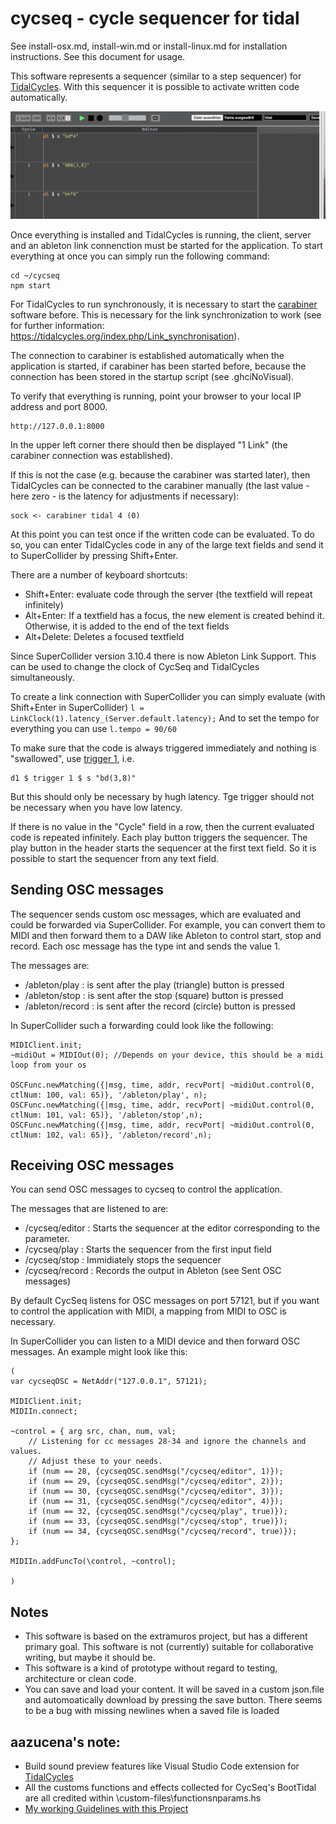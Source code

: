 # cycseq - cycle sequencer for tidal 

See install-osx.md, install-win.md or install-linux.md for installation instructions.  See this document for usage.

This software represents a sequencer (similar to a step sequencer) for [TidalCycles](http://pages.tidalcycles.org/getting_started.html). With this sequencer it is possible to activate written code automatically.

![](./assets/img/demo1.gif)

Once everything is installed and TidalCycles is running, the client, server and an ableton link connenction must be started for the application.
To start everything at once you can simply run the following command:

```
cd ~/cycseq
npm start
```

For TidalCycles to run synchronously, it is necessary to start the [carabiner](https://github.com/Deep-Symmetry/carabiner) software before.
This is necessary for the link synchronization to work (see for further information: https://tidalcycles.org/index.php/Link_synchronisation).

The connection to carabiner is established automatically when the application is started, if carabiner has been started before, because the connection has been stored in the startup script (see .ghciNoVisual).

To verify that everything is running, point your browser to your local IP address and port 8000.

```
http://127.0.0.1:8000
```

In the upper left corner there should then be displayed "1 Link" (the carabiner connection was established). 

If this is not the case (e.g. because the carabiner was started later), then TidalCycles can be connected to the carabiner manually (the last value - here zero - is the latency for adjustments if necessary):

```
sock <- carabiner tidal 4 (0) 
```

At this point you can test once if the written code can be evaluated. To do so, you can enter TidalCycles code in any of the large text fields and send it to SuperCollider by pressing Shift+Enter.

There are a number of keyboard shortcuts:
- Shift+Enter: evaluate code through the server (the textfield will repeat infinitely)
- Alt+Enter: If a textfield has a focus, the new element is created behind it. Otherwise, it is added to the end of the text fields
- Alt+Delete: Deletes a focused textfield

Since SuperCollider version 3.10.4 there is now Ableton Link Support. This can be used to change the clock of CycSeq and TidalCycles simultaneously.

To create a link connection with SuperCollider you can simply evaluate (with Shift+Enter in SuperCollider)
```l = LinkClock(1).latency_(Server.default.latency);``` 
And to set the tempo for everything you can use ```l.tempo = 90/60```

To make sure that the code is always triggered immediately and nothing is "swallowed", use [trigger 1](https://tidalcycles.org/index.php/trigger), i.e.

```
d1 $ trigger 1 $ s "bd(3,8)"
```

But this should only be necessary by hugh latency. Tge trigger should not be necessary when you have low latency.

If there is no value in the "Cycle" field in a row, then the current evaluated code is repeated infinitely.
Each play button triggers the sequencer. The play button in the header starts the sequencer at the first text field. 
So it is possible to start the sequencer from any text field.

## Sending OSC messages

The sequencer sends custom osc messages, which are evaluated and could be forwarded via SuperCollider. 
For example, you can convert them to MIDI and then forward them to a DAW like Ableton to control start, stop and record. 
Each osc message has the type int and sends the value 1.

The messages are: 

- /ableton/play : is sent after the play (triangle) button is pressed
- /ableton/stop : is sent after the stop (square) button is pressed
- /ableton/record : is sent after the record (circle) button is pressed

In SuperCollider such a forwarding could look like the following:
```
MIDIClient.init;
~midiOut = MIDIOut(0); //Depends on your device, this should be a midi loop from your os

OSCFunc.newMatching({|msg, time, addr, recvPort| ~midiOut.control(0, ctlNum: 100, val: 65)}, '/ableton/play', n);
OSCFunc.newMatching({|msg, time, addr, recvPort| ~midiOut.control(0, ctlNum: 101, val: 65)}, '/ableton/stop',n);
OSCFunc.newMatching({|msg, time, addr, recvPort| ~midiOut.control(0, ctlNum: 102, val: 65)}, '/ableton/record',n);
```

## Receiving OSC messages

You can send OSC messages to cycseq to control the application.

The messages that are listened to are:

- /cycseq/editor : Starts the sequencer at the editor corresponding to the parameter.
- /cycseq/play : Starts the sequencer from the first input field
- /cycseq/stop : Immidiately stops the sequencer
- /cycseq/record : Records the output in Ableton (see Sent OSC messages)

By default CycSeq listens for OSC messages on port 57121, but if you want to control the application with MIDI, 
a mapping from MIDI to OSC is necessary. 

In SuperCollider you can listen to a MIDI device and then forward OSC messages.
An example might look like this:
```
(
var cycseqOSC = NetAddr("127.0.0.1", 57121);

MIDIClient.init;
MIDIIn.connect;  

~control = { arg src, chan, num, val; 
    // Listening for cc messages 28-34 and ignore the channels and values. 
    // Adjust these to your needs.
    if (num == 28, {cycseqOSC.sendMsg("/cycseq/editor", 1)});
    if (num == 29, {cycseqOSC.sendMsg("/cycseq/editor", 2)});
    if (num == 30, {cycseqOSC.sendMsg("/cycseq/editor", 3)});
    if (num == 31, {cycseqOSC.sendMsg("/cycseq/editor", 4)});
    if (num == 32, {cycseqOSC.sendMsg("/cycseq/play", true)});
    if (num == 33, {cycseqOSC.sendMsg("/cycseq/stop", true)});
    if (num == 34, {cycseqOSC.sendMsg("/cycseq/record", true)});
};

MIDIIn.addFuncTo(\control, ~control);

)

```

## Notes

- This software is based on the extramuros project, but has a different primary goal. This software is not (currently) suitable for collaborative writing, but maybe it should be.
- This software is a kind of prototype without regard to testing, architecture or clean code.
- You can save and load your content. It will be saved in a custom json.file and automoatically download by pressing the save button. There seems to be a bug with missing newlines when a saved file is loaded

## aazucena's note:
- Build sound preview features like Visual Studio Code extension for [TidalCycles](https://marketplace.visualstudio.com/items?itemName=tidalcycles.vscode-tidalcycles)
- All the customs functions and effects collected for CycSeq's BootTidal are all credited within \custom-files\functionsnparams.hs
- [My working Guidelines with this Project](TODO.md)